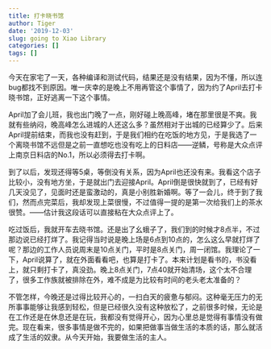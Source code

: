 ```yaml
---
title: 打卡晓书馆
author: Tiger
date: '2019-12-03'
slug: going to Xiao Library
categories: []
tags: []
---
```


今天在家宅了一天，各种编译和测试代码，结果还是没有结果，因为不懂，所以连bug都找不到原因。唯一庆幸的是晚上不用再管这个事情了，因为约了April去打卡晓书馆，正好逃离一下这个事情。

April加了会儿班，我也出门晚了一点，刚好碰上晚高峰，堵在那里很是不爽。我就有些纳闷，晚高峰怎么进城的人还这么多？虽然相对于出城的已经算少了。后来April提前结束，而我也没有赶到，于是我们相约在吃饭的地方见，于是我选了一个离晓书馆不远但是之前一直想吃也没有吃上的日料店——逆鳞，号称是大众点评上南京日料店的No.1，所以必须得去打卡啊。

到了以后，发现还得等5桌，等倒没有关系，因为April也还没有来。我看这个店子比较小，没有地方坐，于是就出门去迎接April。April倒是很快就到了，已经有好几天没见了，见面时还是蛮激动的，真是小别胜新婚啊。等了一会儿，终于到了我们，然而点完菜后，我却发现上菜很慢，不过值得一提的是第一次给我们上的茶水很赞。——估计我这段话可以直接粘在大众点评上了。

吃过饭后，我就开车去晓书馆。还是出了幺蛾子了，我们到的时候才8点半，不过那边说已经打烊了。我记得当时说是晚上场是6点到10点的，怎么这么早就打烊了呢？那边的工作人员说周末是10点关门，平时是8点关门，周一闭馆。我理论了一下，April说算了，就在外面看看吧，也算是打卡了。本来计划是看书的，书没看上，就只剩打卡了，真没劲。晚上8点关门，7点40就开始清场，这个太不合理了，很多工作族就被排除在外，难不成是为比较有时间的老头老太准备的？

不管怎样，今晚还是过得比较开心的，一扫白天的疲惫与郁闷。这种毫无压力的无所事事能够让我感到轻松，但是已经很久没有这种放松了，之前很多时候，无论是在工作还是在休息还是在玩，我都没有觉得开心，因为心里总是觉得有事情没有做完。现在看来，很多事情是做不完的，如果把做事当做生活的本质的话，那么就活成了生活的奴隶。从今天开始，我要做生活的主人。
